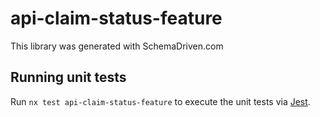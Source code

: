 
# api-claim-status-feature

This library was generated with SchemaDriven.com

## Running unit tests

Run `nx test api-claim-status-feature` to execute the unit tests via [Jest](https://jestjs.io).

